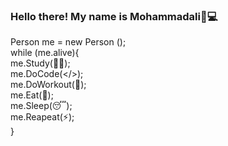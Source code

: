 ### Hello there! My name is Mohammadali👋💻

<!--
**Mohammadali-mirzaee/Mohammadali-mirzaee** is a ✨ _special_ ✨ repository because its `README.md` (this file) appears on your GitHub profile.

- 🌱 I’m currently learning frontend web development 
-->
Person me = new Person ();
<br />
while (me.alive){
<br />
me.Study(👨‍🎓);
<br />
me.DoCode(</>);
<br />
me.DoWorkout(💪);
<br />
me.Eat(🍱);
<br />
me.Sleep(😴);
<br />
me.Reapeat(⚡);
<br />
}
